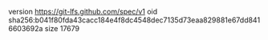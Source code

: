 version https://git-lfs.github.com/spec/v1
oid sha256:b041f80fda43cacc184e4f8dc4548dec7135d73eaa829881e67dd8416603692a
size 17679
